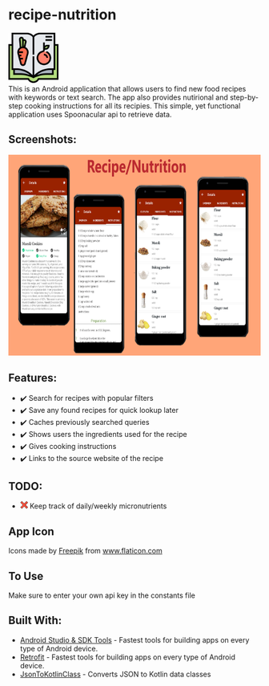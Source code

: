 # recipe-nutrition
<img src="https://github.com/Kauka1/recipe-nutrition/blob/main/app/Pictures/recipe-book.png" height="100px"/> <br>
This is an Android application that allows users to find new food recipes with keywords or text search.  The app also provides nutirional and step-by-step cooking instructions for all its recipies. This simple, yet functional application uses Spoonacular api to retrieve data.

## Screenshots:
<img src="https://github.com/Kauka1/recipe-nutrition/blob/main/app/Pictures/mockup.png" height="400px"/>

## Features:
  - ✔️ Search for recipes with popular filters
  - ✔️ Save any found recipes for quick lookup later
  - ✔️ Caches previously searched queries
  - ✔️ Shows users the ingredients used for the recipe
  - ✔️ Gives cooking instructions
  - ✔️ Links to the source website of the recipe

## TODO:
  - <img src="https://github.com/Kauka1/recipe-nutrition/blob/main/app/Pictures/cancel.png" height="15px"/> Keep track of daily/weekly micronutrients

## App Icon
<div>Icons made by <a href="https://www.flaticon.com/authors/freepik" title="Freepik">Freepik</a> from <a href="https://www.flaticon.com/" title="Flaticon">www.flaticon.com</a></div>

## To Use
Make sure to enter your own api key in the constants file

## Built With:
- [Android Studio & SDK Tools](https://developer.android.com/studio/) - Fastest tools for building apps on every type of Android device.
- [Retrofit](https://github.com/square/retrofit) - Fastest tools for building apps on every type of Android device.
- [JsonToKotlinClass](https://github.com/wuseal/JsonToKotlinClass) - Converts JSON to Kotlin data classes
